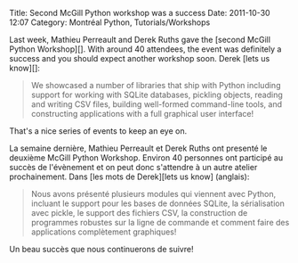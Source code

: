 Title: Second McGill Python workshop was a success
Date: 2011-10-30 12:07
Category: Montréal Python, Tutorials/Workshops

<p>
<!--:en-->Last week, Mathieu Perreault and Derek Ruths gave the [second
McGill Python Workshop][]. With around 40 attendees, the event was
definitely a success and you should expect another workshop soon. Derek
[lets us know][]:

> We showcased a number of libraries that ship with Python including
> support for working with SQLite databases, pickling objects, reading
> and writing CSV files, building well-formed command-line tools, and
> constructing applications with a full graphical user interface!

That's a nice series of events to keep an eye on.<!--:--><!--:fr-->

<div>
La semaine dernière, Mathieu Perreault et Derek Ruths ont presenté le
deuxième McGill Python Workshop. Environ 40 personnes ont participé au
succès de l'évènement et on peut donc s'attendre à un autre atelier
prochainement. Dans [les mots de Derek][lets us know] (anglais):

> Nous avons présenté plusieurs modules qui viennent avec Python,
> incluant le support pour les bases de données SQLite, la sérialisation
> avec pickle, le support des fichiers CSV, la construction de
> programmes robustes sur la ligne de commande et comment faire des
> applications complètement graphiques!

Un beau succès que nous continuerons de suivre!

</div>
<!--:-->

</p>

  [second McGill Python Workshop]: http://montrealpython.org/2011/10/mcgill-python-workshop-2-on-october-20th-2011/
  [lets us know]: http://networkdynamics.org/2011/10/22/workshop-teaches-street-fighting-with-python/
